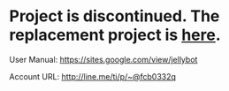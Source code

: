 # Project is discontinued. The replacement project is [here](https://github.com/RaenonX/Jelly-Bot-API).

User Manual: https://sites.google.com/view/jellybot

Account URL: http://line.me/ti/p/~@fcb0332q
